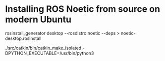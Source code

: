 # Installing ROS Noetic from source on modern Ubuntu

rosinstall_generator desktop --rosdistro noetic --deps  > noetic-desktop.rosinstall

./src/catkin/bin/catkin_make_isolated -DPYTHON_EXECUTABLE=/usr/bin/python3

